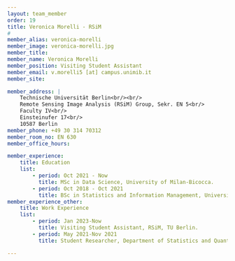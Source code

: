 ```yaml
---
layout: team_member
order: 19
title: Veronica Morelli - RSiM
#
member_alias: veronica-morelli
member_image: veronica-morelli.jpg
member_title:
member_name: Veronica Morelli
member_position: Visiting Student Assistant
member_email: v.morelli5 [at] campus.unimib.it
member_site:

member_address: |
    Technische Universität Berlin<br/><br/>
    Remote Sensing Image Analysis (RSiM) Group, Sekr. EN 5<br/>
    Faculty IV<br/>
    Einsteinufer 17<br/>
    10587 Berlin
member_phone: +49 30 314 70312
member_room_no: EN 630
member_office_hours:

member_experience:
    title: Education
    list:
        - period: Oct 2021 - Now
          title: MSc in Data Science, University of Milan-Bicocca.
        - period: Oct 2018 - Oct 2021
          title: BSc in Statistics and Information Management, University of Milan-Bicocca.
member_experience_other:
    title: Work Experience
    list:
        - period: Jan 2023-Now
          title: Visiting Student Assistant, RSiM, TU Berlin.
        - period: May 2021-Nov 2021
          title: Student Researcher, Department of Statistics and Quantitative Methods, University of Milan-Bicocca.

---
```


